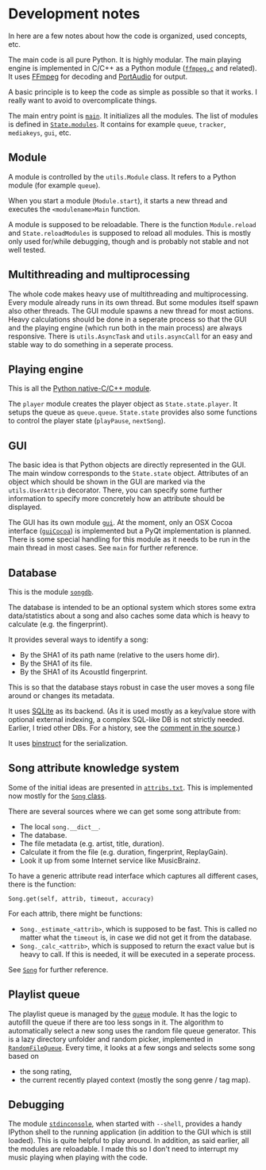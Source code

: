 Development notes
=================

In here are a few notes about how the code is organized, used concepts, etc.

The main code is all pure Python. It is highly modular. The main playing engine is implemented in C/C++ as a Python module ([`ffmpeg.c`](https://github.com/albertz/music-player/blob/master/ffmpeg.c) and related). It uses [FFmpeg](http://ffmpeg.org/) for decoding and [PortAudio](http://www.portaudio.com/) for output.

A basic principle is to keep the code as simple as possible so that it works. I really want to avoid to overcomplicate things.

The main entry point is [`main`](https://github.com/albertz/music-player/blob/master/main.py). It initializes all the modules. The list of modules is defined in [`State.modules`](https://github.com/albertz/music-player/blob/master/State.py). It contains for example `queue`, `tracker`, `mediakeys`, `gui`, etc.


## Module

A module is controlled by the `utils.Module` class. It refers to a Python module (for example `queue`).

When you start a module (`Module.start`), it starts a new thread and executes the `<modulename>Main` function.

A module is supposed to be reloadable. There is the function `Module.reload` and `State.reloadModules` is supposed to reload all modules. This is mostly only used for/while debugging, though and is probably not stable and not well tested.


## Multithreading and multiprocessing

The whole code makes heavy use of multithreading and multiprocessing. Every module already runs in its own thread. But some modules itself spawn also other threads. The GUI module spawns a new thread for most actions. Heavy calculations should be done in a seperate process so that the GUI and the playing engine (which run both in the main process) are always responsive. There is `utils.AsyncTask` and `utils.asyncCall` for an easy and stable way to do something in a seperate process.


## Playing engine

This is all the [Python native-C/C++ module](https://github.com/albertz/music-player-core/).

The `player` module creates the player object as `State.state.player`. It setups the queue as `queue.queue`. `State.state` provides also some functions to control the player state (`playPause`, `nextSong`).


## GUI

The basic idea is that Python objects are directly represented in the GUI. The main window corresponds to the `State.state` object. Attributes of an object which should be shown in the GUI are marked via the `utils.UserAttrib` decorator. There, you can specify some further information to specify more concretely how an attribute should be displayed.

The GUI has its own module [`gui`](https://github.com/albertz/music-player/blob/master/gui.py). At the moment, only an OSX Cocoa interface ([`guiCocoa`](https://github.com/albertz/music-player/blob/master/guiCocoa.py)) is implemented but a PyQt implementation is planned. There is some special handling for this module as it needs to be run in the main thread in most cases. See `main` for further reference.


## Database

This is the module [`songdb`](https://github.com/albertz/music-player/blob/master/songdb.py).

The database is intended to be an optional system which stores some extra data/statistics about a song and also caches some data which is heavy to calculate (e.g. the fingerprint).

It provides several ways to identify a song:

- By the SHA1 of its path name (relative to the users home dir).
- By the SHA1 of its file.
- By the SHA1 of its AcoustId fingerprint.

This is so that the database stays robust in case the user moves a song file around or changes its metadata.

It uses [SQLite](http://www.sqlite.org/) as its backend. (As it is used mostly as a key/value store with optional external indexing, a complex SQL-like DB is not strictly needed. Earlier, I tried other DBs. For a history, see the [comment in the source](https://github.com/albertz/music-player/blob/master/songdb.py).)

It uses [binstruct](https://github.com/albertz/binstruct) for the serialization.


## Song attribute knowledge system

Some of the initial ideas are presented in [`attribs.txt`](https://github.com/albertz/music-player/blob/master/attribs.txt). This is implemented now mostly for the [`Song` class](https://github.com/albertz/music-player/blob/master/Song.py).

There are several sources where we can get some song attribute from:

- The local `song.__dict__`.
- The database.
- The file metadata (e.g. artist, title, duration).
- Calculate it from the file (e.g. duration, fingerprint, ReplayGain).
- Look it up from some Internet service like MusicBrainz.

To have a generic attribute read interface which captures all different cases, there is the function:

    Song.get(self, attrib, timeout, accuracy)

For each attrib, there might be functions:

- `Song._estimate_<attrib>`, which is supposed to be fast. This is called no matter what the `timeout` is, in case we did not get it from the database.
- `Song._calc_<attrib>`, which is supposed to return the exact value but is heavy to call. If this is needed, it will be executed in a seperate process.

See [`Song`](https://github.com/albertz/music-player/blob/master/Song.py) for further reference.


## Playlist queue

The playlist queue is managed by the [`queue`](https://github.com/albertz/music-player/blob/master/queue.py) module. It has the logic to autofill the queue if there are too less songs in it. The algorithm to automatically select a new song uses the random file queue generator. This is a lazy directory unfolder and random picker, implemented in [`RandomFileQueue`](https://github.com/albertz/music-player/blob/master/RandomFileQueue.py). Every time, it looks at a few songs and selects some song based on

- the song rating,
- the current recently played context (mostly the song genre / tag map).


## Debugging

The module [`stdinconsole`](stdinconsole.py), when started with `--shell`, provides a handy IPython shell to the running application (in addition to the GUI which is still loaded). This is quite helpful to play around. In addition, as said earlier, all the modules are reloadable. I made this so I don't need to interrupt my music playing when playing with the code.
